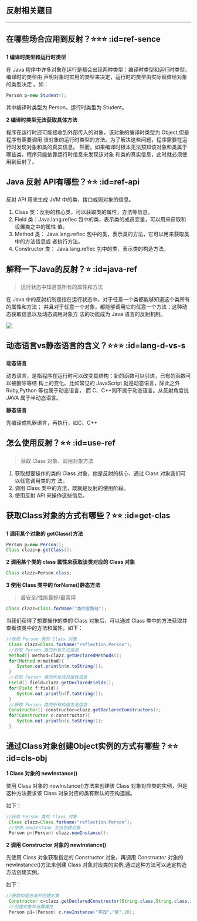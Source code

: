## 反射相关题目
---
## 在哪些场合应用到反射？⭐⭐⭐ :id=ref-sence
**1 编译时类型和运行时类型**

在 Java 程序中许多对象在运行是都会出现两种类型：编译时类型和运行时类型。 编译时的类型由
声明对象时实用的类型来决定，运行时的类型由实际赋值给对象的类型决定 。如：
```java
Person p=new Student();
```
其中编译时类型为 Person，运行时类型为 Student。

**2 编译时类型无法获取具体方法**

程序在运行时还可能接收到外部传入的对象，该对象的编译时类型为 Object,但是程序有需要调用
该对象的运行时类型的方法。为了解决这些问题，程序需要在运行时发现对象和类的真实信息。
然而，如果编译时根本无法预知该对象和类属于哪些类，程序只能依靠运行时信息来发现该对象
和类的真实信息，此时就必须使用到反射了。

## Java 反射 API有哪些？⭐⭐ :id=ref-api
反射 API 用来生成 JVM 中的类、接口或则对象的信息。

1. Class 类：反射的核心类，可以获取类的属性，方法等信息。
2. Field 类：Java.lang.reflec 包中的类，表示类的成员变量，可以用来获取和设置类之中的属性
值。
3. Method 类： Java.lang.reflec 包中的类，表示类的方法，它可以用来获取类中的方法信息或
者执行方法。
4. Constructor 类： Java.lang.reflec 包中的类，表示类的构造方法。

## 解释一下Java的反射？⭐ :id=java-ref
> 运行状态中知道类所有的属性和方法

在 Java 中的反射机制是指在运行状态中，对于任意一个类都能够知道这个类所有的属性和方法；
并且对于任意一个对象，都能够调用它的任意一个方法；这种动态获取信息以及动态调用对象方
法的功能成为 Java 语言的反射机制。

![](../imgs/reflection_1.jpg)

## 动态语言vs静态语言的含义？⭐⭐⭐ :id=lang-d-vs-s
**动态语言**

动态语言，是指程序在运行时可以改变其结构：新的函数可以引进，已有的函数可以被删除等结
构上的变化。比如常见的 JavaScript 就是动态语言，除此之外 Ruby,Python 等也属于动态语言，
而 C、C++则不属于动态语言。从反射角度说 JAVA 属于半动态语言。

**静态语言**

先编译成机器语言，再执行，如C、C++

## 怎么使用反射？⭐⭐ :id=use-ref
> 获取 Class 对象、调用对象方法

1. 获取想要操作的类的 Class 对象，他是反射的核心，通过 Class 对象我们可以任意调用类的方
法。
2. 调用 Class 类中的方法，既就是反射的使用阶段。
3. 使用反射 API 来操作这些信息。

## 获取Class对象的方式有哪些？⭐⭐ :id=get-clas
**1 调用某个对象的 getClass()方法**
```java
Person p=new Person();
Class clazz=p.getClass();
```
**2 调用某个类的 class 属性来获取该类对应的 Class 对象**
```java
Class clazz=Person.class;
```
**3 使用 Class 类中的 forName()静态方法**
> 最安全/性能最好/最常用

```java
Class clazz=Class.forName("类的全路径");
```

当我们获得了想要操作的类的 Class 对象后，可以通过 Class 类中的方法获取并查看该类中的方法和属性。如下：
```java
//获取 Person 类的 Class 对象
 Class clazz=Class.forName("reflection.Person");
 //获取 Person 类的所有方法信息
 Method[] method=clazz.getDeclaredMethods();
 for(Method m:method){
 	System.out.println(m.toString());
 }
 //获取 Person 类的所有成员属性信息
 Field[] field=clazz.getDeclaredFields();
 for(Field f:field){
 	System.out.println(f.toString());
 }
 //获取 Person 类的所有构造方法信息
 Constructor[] constructor=clazz.getDeclaredConstructors();
 for(Constructor c:constructor){
 	System.out.println(c.toString());
 }
```

## 通过Class对象创建Object实例的方式有哪些？⭐⭐ :id=cls-obj
**1 Class 对象的 newInstance()**

使用 Class 对象的 newInstance()方法来创建该 Class 对象对应类的实例，但是这种方法要求该 Class 对象对应的类有默认的空构造器。

如下：
```java
//获取 Person 类的 Class 对象
 Class clazz=Class.forName("reflection.Person"); 
 //使用.newInstane 方法创建对象
 Person p=(Person) clazz.newInstance();
```

**2 调用 Constructor 对象的 newInstance()**

先使用 Class 对象获取指定的 Constructor 对象，再调用 Constructor 对象的 newInstance()方法来创建 Class 对象对应类的实例,通过这种方法可以选定构造方法创建实例。

如下：
```java
//获取构造方法并创建对象
 Constructor c=clazz.getDeclaredConstructor(String.class,String.class,int.class);
 //创建对象并设置属性
 Person p1=(Person) c.newInstance("李四","男",20);
```